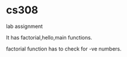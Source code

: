 # cs308

lab assignment

It has factorial,hello,main functions.

factorial function has to check for -ve numbers.
